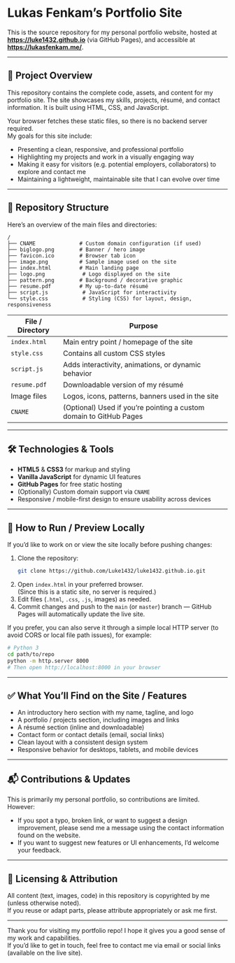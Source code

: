 # Lukas Fenkam’s Portfolio Site

This is the source repository for my personal portfolio website, hosted at **https://luke1432.github.io** (via GitHub Pages), and accessible at **https://lukasfenkam.me/**.

---

## 🚀 Project Overview

This repository contains the complete code, assets, and content for my portfolio site. The site showcases my skills, projects, résumé, and contact information. It is built using HTML, CSS, and JavaScript.

Your browser fetches these static files, so there is no backend server required.  
My goals for this site include:

- Presenting a clean, responsive, and professional portfolio  
- Highlighting my projects and work in a visually engaging way  
- Making it easy for visitors (e.g. potential employers, collaborators) to explore and contact me  
- Maintaining a lightweight, maintainable site that I can evolve over time

---

## 📁 Repository Structure

Here’s an overview of the main files and directories:

```
/
├── CNAME              # Custom domain configuration (if used)
├── biglogo.png        # Banner / hero image
├── favicon.ico        # Browser tab icon
├── image.png          # Sample image used on the site
├── index.html         # Main landing page
├── logo.png            # Logo displayed on the site
├── pattern.png        # Background / decorative graphic
├── resume.pdf         # My up-to-date résumé
├── script.js           # JavaScript for interactivity
└── style.css           # Styling (CSS) for layout, design, responsiveness
```

| File / Directory | Purpose |
|------------------|---------|
| `index.html`     | Main entry point / homepage of the site |
| `style.css`       | Contains all custom CSS styles |
| `script.js`        | Adds interactivity, animations, or dynamic behavior |
| `resume.pdf`       | Downloadable version of my résumé |
| Image files        | Logos, icons, patterns, banners used in the site |
| `CNAME`             | (Optional) Used if you’re pointing a custom domain to GitHub Pages |

---

## 🛠️ Technologies & Tools

- **HTML5** & **CSS3** for markup and styling  
- **Vanilla JavaScript** for dynamic UI features  
- **GitHub Pages** for free static hosting  
- (Optionally) Custom domain support via `CNAME`  
- Responsive / mobile-first design to ensure usability across devices  

---

## 🎯 How to Run / Preview Locally

If you’d like to work on or view the site locally before pushing changes:

1. Clone the repository:
   ```bash
   git clone https://github.com/Luke1432/luke1432.github.io.git
   ```
2. Open `index.html` in your preferred browser.  
   (Since this is a static site, no server is required.)
3. Edit files (`.html`, `.css`, `.js`, images) as needed.
4. Commit changes and push to the `main` (or `master`) branch — GitHub Pages will automatically update the live site.

If you prefer, you can also serve it through a simple local HTTP server (to avoid CORS or local file path issues), for example:

```bash
# Python 3
cd path/to/repo
python -m http.server 8000
# Then open http://localhost:8000 in your browser
```

---

## ✅ What You’ll Find on the Site / Features

- An introductory hero section with my name, tagline, and logo  
- A portfolio / projects section, including images and links  
- A résumé section (inline and downloadable)  
- Contact form or contact details (email, social links)  
- Clean layout with a consistent design system  
- Responsive behavior for desktops, tablets, and mobile devices  

---

## 📬 Contributions & Updates

This is primarily my personal portfolio, so contributions are limited. However:

- If you spot a typo, broken link, or want to suggest a design improvement, please send me a message using the contact information found on the website.  
- If you want to suggest new features or UI enhancements, I’d welcome your feedback.  

---

## 📄 Licensing & Attribution

All content (text, images, code) in this repository is copyrighted by me (unless otherwise noted).  
If you reuse or adapt parts, please attribute appropriately or ask me first.

---

Thank you for visiting my portfolio repo! I hope it gives you a good sense of my work and capabilities.  
If you’d like to get in touch, feel free to contact me via email or social links (available on the live site).
